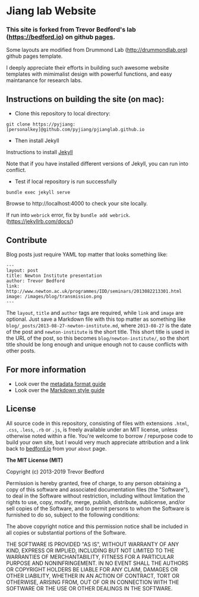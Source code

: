 # Jiang lab Website


### This site is forked from Trevor Bedford's lab (https://bedford.io) on github [pages](https://github.com/blab/blotter). 
Some layouts are modified from Drummond Lab (http://drummondlab.org) github pages template. 

I deeply appreciate their efforts in building such awesome website templates with mimimalist design with powerful functions, 
and easy maintanance for research labs. 


## Instructions on building the site (on mac):

- Clone this repository to local directory:

`git clone https://pyjiang:[personalkey]@github.com/pyjiang/pjianglab.github.io`

- Then install Jekyll

Instructions to install [Jekyll](https://jekyllrb.com/docs/installation/macos/)

Note that if you have installed different versions of Jekyll, you can run into conflict. 

- Test if local repository is run successfully

`bundle exec jekyll serve`

Browse to http://localhost:4000 to check your site locally. 

If run into `webrick` error, fix by `bundle add webrick`. (https://jekyllrb.com/docs/)




## Contribute

Blog posts just require YAML top matter that looks something like:

```
---
layout: post
title: Newton Institute presentation
author: Trevor Bedford
link: http://www.newton.ac.uk/programmes/IDD/seminars/2013082213301.html
image: /images/blog/transmission.png
---
```

The `layout`, `title` and `author` tags are required, while `link` and `image` are optional.  Just save a Markdown file with this top matter as something like `blog/_posts/2013-08-27-newton-institute.md`, where `2013-08-27` is the date of the post and `newton-institute` is the short title.  This short title is used in the URL of the post, so this becomes `blog/newton-institute/`, so the short title should be long enough and unique enough not to cause conflicts with other posts.

## For more information

* Look over the [metadata format guide](http://bedford.io/guide/format/)
* Look over the [Markdown style guide](http://bedford.io/guide/style/)

## License

All source code in this repository, consisting of files with extensions `.html`, `.css`, `.less`, `.rb` or `.js`, is freely available under an MIT license, unless otherwise noted within a file. You're welcome to borrow / repurpose code to build your own site, but I would very much appreciate attribution and a link back to [bedford.io](http://bedford.io) from your `about` page.

**The MIT License (MIT)**

Copyright (c) 2013-2019 Trevor Bedford

Permission is hereby granted, free of charge, to any person obtaining a copy of this software and associated documentation files (the "Software"), to deal in the Software without restriction, including without limitation the rights to use, copy, modify, merge, publish, distribute, sublicense, and/or sell copies of the Software, and to permit persons to whom the Software is furnished to do so, subject to the following conditions:

The above copyright notice and this permission notice shall be included in all copies or substantial portions of the Software.

THE SOFTWARE IS PROVIDED "AS IS", WITHOUT WARRANTY OF ANY KIND, EXPRESS OR IMPLIED, INCLUDING BUT NOT LIMITED TO THE WARRANTIES OF MERCHANTABILITY, FITNESS FOR A PARTICULAR PURPOSE AND NONINFRINGEMENT. IN NO EVENT SHALL THE AUTHORS OR COPYRIGHT HOLDERS BE LIABLE FOR ANY CLAIM, DAMAGES OR OTHER LIABILITY, WHETHER IN AN ACTION OF CONTRACT, TORT OR OTHERWISE, ARISING FROM, OUT OF OR IN CONNECTION WITH THE SOFTWARE OR THE USE OR OTHER DEALINGS IN THE SOFTWARE.

